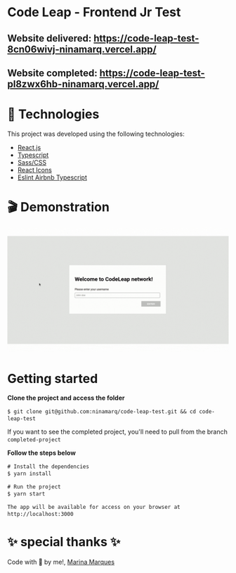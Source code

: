 # Code Leap - Frontend Jr Test
## Website delivered: https://code-leap-test-8cn06wivj-ninamarq.vercel.app/
## Website completed: https://code-leap-test-pl8zwx6hb-ninamarq.vercel.app/

# 📁 Technologies #
This project was developed using the following technologies:

* <a href="https://reactjs.org/">React.js</a>
* <a href="https://www.typescriptlang.org/">Typescript</a>
* <a href="https://sass-lang.com/">Sass/CSS</a>
* <a href="https://react-icons.github.io/react-icons/">React Icons</a>
* <a href="https://www.npmjs.com/package/eslint-config-airbnb-typescript?msclkid=b81bf0c6ba0411ec9ea2bdfdab755000">Eslint Airbnb Typescript</a>

# 🎬 Demonstration

<img src="./src/assets/app-demo.gif" alt="demonstration" />

# Getting started #
**Clone the project and access the folder**
~~~
$ git clone git@github.com:ninamarq/code-leap-test.git && cd code-leap-test
~~~
If you want to see the completed project, you'll need to pull from the branch `completed-project`

**Follow the steps below**
~~~
# Install the dependencies
$ yarn install
~~~

~~~
# Run the project
$ yarn start
~~~

~~~
The app will be available for access on your browser at http://localhost:3000
~~~
# ✨ special thanks ✨ #
Code with 💙 by me!, [Marina Marques](https://www.linkedin.com/in/marina-marqueso/)
